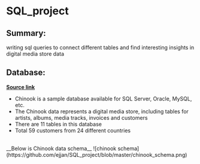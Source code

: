 # SQL_project
## Summary:
writing sql queries to connect different tables and find interesting insights in digital media store data

## Database:
__[Source link](https://github.com/lerocha/chinook-database)__

* Chinook is a sample database available for SQL Server, Oracle, MySQL, etc.
* The Chinook data represents a digital media store, including tables for artists, albums, media tracks, invoices and customers
* There are 11 tables in this database
* Total 59 customers from 24 different countries
<br/>
__Below is Chinook data schema__
![chinook schema](https://github.com/ejjan/SQL_project/blob/master/chinook_schema.png)
